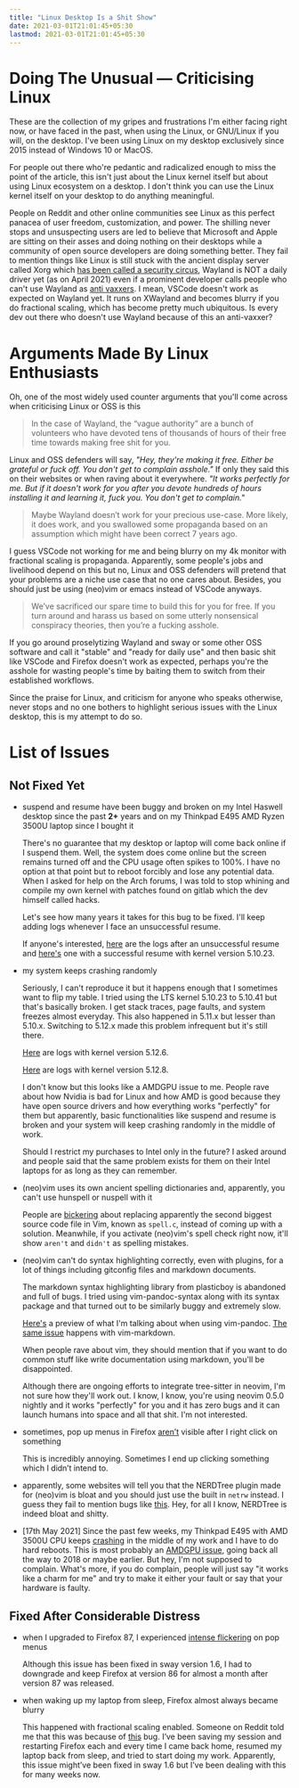 ```yaml
---
title: "Linux Desktop Is a Shit Show"
date: 2021-03-01T21:01:45+05:30
lastmod: 2021-03-01T21:01:45+05:30
---
```


# Doing The Unusual — Criticising Linux
These are the collection of my gripes and frustrations I'm either facing right now, or have faced in
the past, when using the Linux, or GNU/Linux if you will, on the desktop. I've been using Linux on
my desktop exclusively since 2015 instead of Windows 10 or MacOS.

For people out there who're pedantic and radicalized enough to miss the point of the article, this
isn't just about the Linux kernel itself but about using Linux ecosystem on a desktop. I don't think
you can use the Linux kernel itself on your desktop to do anything meaningful.

People on Reddit and other online communities see Linux as this perfect panacea of user freedom,
customization, and power. The shilling never stops and unsuspecting users are led to believe that
Microsoft and Apple are sitting on their asses and doing nothing on their desktops while a community
of open source developers are doing something better. They fail to mention things like Linux is
still stuck with the ancient display server called Xorg which [has been called a security
circus](https://blog.invisiblethings.org/2011/04/23/linux-security-circus-on-gui-isolation.html),
Wayland is NOT a daily driver yet (as on April 2021) even if a prominent developer calls people who
can't use Wayland as [anti vaxxers](https://drewdevault.com/2021/02/02/Anti-Wayland-horseshit.html).
I mean, VSCode doesn't work as expected on Wayland yet. It runs on XWayland and becomes blurry if
you do fractional scaling, which has become pretty much ubiquitous. Is every dev out there who
doesn't use Wayland because of this an anti-vaxxer?

# Arguments Made By Linux Enthusiasts

Oh, one of the most widely used counter arguments that you'll come across when criticising Linux or
OSS is this

> In the case of Wayland, the “vague authority” are a bunch of volunteers who have devoted tens of
> thousands of hours of their free time towards making free shit for you.

Linux and OSS defenders will say, *"Hey, they're making it free. Either be grateful or fuck off. You
don't get to complain asshole."* If only they said this on their websites or when raving about it
everywhere. *"It works perfectly for me. But if it doesn't work for you after you devote hundreds of
hours installing it and learning it, fuck you. You don't get to complain."*

> Maybe Wayland doesn’t work for your precious use-case. More likely, it does work, and you
> swallowed some propaganda based on an assumption which might have been correct 7 years ago.

I guess VSCode not working for me and being blurry on my 4k monitor with fractional scaling is
propaganda. Apparently, some people's jobs and livelihood depend on this but no, Linux and OSS
defenders will pretend that your problems are a niche use case that no one cares about. Besides, you
should just be using (neo)vim or emacs instead of VSCode anyways.

> We’ve sacrificed our spare time to build this for you for free. If you turn around and harass us
> based on some utterly nonsensical conspiracy theories, then you’re a fucking asshole.

If you go around proselytizing Wayland and sway or some other OSS software and call it "stable" and
"ready for daily use" and then basic shit like VSCode and Firefox doesn't work as expected, perhaps
you're the asshole for wasting people's time by baiting them to switch from their established
workflows.

Since the praise for Linux, and criticism for anyone who speaks otherwise, never stops and no one
bothers to highlight serious issues with the Linux desktop, this is my attempt to do so.

# List of Issues

## Not Fixed Yet

- suspend and resume have been buggy and broken on my Intel Haswell desktop since the past **2+**
  years and on my Thinkpad E495 AMD Ryzen 3500U laptop since I bought it

  There's no guarantee that my desktop or laptop will come back online if I suspend them. Well, the
  system does come online but the screen remains turned off and the CPU usage often spikes to 100%.
  I have no option at that point but to reboot forcibly and lose any potential data. When I asked
  for help on the Arch forums, I was told to stop whining and compile my own kernel with patches
  found on gitlab which the dev himself called hacks.

  Let's see how many years it takes for this bug to be fixed. I'll keep adding logs whenever I face
  an unsuccessful resume.

  If anyone's interested, [here](https://paste.ack.tf/110212) are the logs after an unsuccessful
  resume and [here's](https://paste.ack.tf/30e9c0) one with a successful resume with kernel version
  5.10.23.

- my system keeps crashing randomly

  Seriously, I can't reproduce it but it happens enough that I sometimes want to flip my table. I
  tried using the LTS kernel 5.10.23 to 5.10.41 but that's basically broken. I get stack traces,
  page faults, and system freezes almost everyday. This also happened in 5.11.x but lesser than
  5.10.x. Switching to 5.12.x made this problem infrequent but it's still there.

  [Here](https://paste.ack.tf/d5db46) are logs with kernel version 5.12.6.

  [Here](https://paste.ack.tf/715fcc) are logs with kernel version 5.12.8.

  I don't know but this looks like a AMDGPU issue to me. People rave about how Nvidia is bad for
  Linux and how AMD is good because they have open source drivers and how everything works
  "perfectly" for them but apparently, basic functionalities like suspend and resume is broken and
  your system will keep crashing randomly in the middle of work.

  Should I restrict my purchases to Intel only in the future? I asked around and people said that
  the same problem exists for them on their Intel laptops for as long as they can remember.

- (neo)vim uses its own ancient spelling dictionaries and, apparently, you can't use hunspell or
  nuspell with it

  People are [bickering](https://github.com/neovim/neovim/issues/356) about replacing apparently the
  second biggest source code file in Vim, known as `spell.c`, instead of coming up with a solution.
  Meanwhile, if you activate (neo)vim's spell check right now, it'll show `aren't` and `didn't` as
  spelling mistakes.

- (neo)vim can't do syntax highlighting correctly, even with plugins, for a lot of things including
  gitconfig files and markdown documents.

  The markdown syntax highlighting library from plasticboy is abandoned and full of bugs. I tried
  using vim-pandoc-syntax along with its syntax package and that turned out to be similarly buggy
  and extremely slow.

  [Here's](https://asciinema.org/a/uMlSQOG67IxQFyTHx1zHSTzrK) a preview of what I'm talking about
  when using vim-pandoc. [The same issue](https://asciinema.org/a/51LqtMV3ZNl64EGxI2Q5eJFSL) happens
  with vim-markdown.

  When people rave about vim, they should mention that if you want to do common stuff like write
  documentation using markdown, you'll be disappointed.

  Although there are ongoing efforts to integrate tree-sitter in neovim, I'm not sure how they'll
  work out. I know, I know, you're using neovim 0.5.0 nightly and it works "perfectly" for you and
  it has zero bugs and it can launch humans into space and all that shit. I'm not interested.

- sometimes, pop up menus in Firefox [aren’t](https://github.com/swaywm/sway/issues/6147) visible
  after I right click on something

  This is incredibly annoying. Sometimes I end up clicking something which I didn’t intend to.

- apparently, some websites will tell you that the NERDTree plugin made for (neo)vim is bloat and
  you should just use the built in `netrw` instead. I guess they fail to mention bugs like
  [this](https://github.com/tpope/vim-vinegar/issues/13). Hey, for all I know, NERDTree is indeed
  bloat and shitty.

- [17th May 2021] Since the past few weeks, my Thinkpad E495 with AMD 3500U CPU keeps
  [crashing](https://bugzilla.kernel.org/show_bug.cgi?id=201957) in the middle of my work and I have
  to do hard reboots. This is most probably an [AMDGPU
  issue](https://bbs.archlinux.org/viewtopic.php?id=266358), going back all the way to 2018 or maybe
  earlier. But hey, I'm not supposed to complain.  What's more, if you do complain, people will just
  say "it works like a charm for me" and try to make it either your fault or say that your hardware
  is faulty.

## Fixed After Considerable Distress

- when I upgraded to Firefox 87, I experienced [intense
  flickering](https://bugzilla.mozilla.org/show_bug.cgi?id=1694967) on pop menus

  Although this issue has been fixed in sway version 1.6, I had to downgrade and keep Firefox at
  version 86 for almost a month after version 87 was released.

- when waking up my laptop from sleep, Firefox almost always became blurry

  This happened with fractional scaling enabled. Someone on Reddit told me that this was because of
  [this](https://github.com/swaywm/wlroots/issues/2466) bug. I’ve been saving my session and
  restarting Firefox each and every time I came back home, resumed my laptop back from sleep, and
  tried to start doing my work. Apparently, this issue might’ve been fixed in sway 1.6 but I’ve been
  dealing with this for many weeks now.
